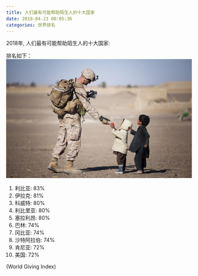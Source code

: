 ```yaml
---
title: 人们最有可能帮助陌生人的十大国家
date: 2019-04-23 00:05:36
categories: 世界排名
---
```


2018年, 人们最有可能帮助陌生人的十大国家:
<!-- more -->
排名如下：
![人们最有可能帮助陌生人的十大国家](人们最有可能帮助陌生人的十大国家/soldier-military-uniform-american.jpg)
1. 利比亚: 83%
2. 伊拉克: 81%
3. 科威特: 80%
4. 利比里亚: 80%
5. 塞拉利昂: 80%
6. 巴林: 74%
7. 冈比亚: 74%
8. 沙特阿拉伯: 74%
9. 肯尼亚: 72%
10. 美国: 72%

(World Giving Index)